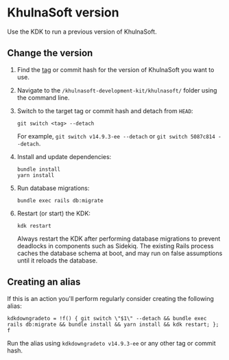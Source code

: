 # KhulnaSoft version

Use the KDK to run a previous version of KhulnaSoft.

## Change the version

1. Find the [tag](https://khulnasoft.com/khulnasoft-org/khulnasoft/-/tags) or commit hash for the version of KhulnaSoft you want to use.
1. Navigate to the `/khulnasoft-development-kit/khulnasoft/` folder using the command line.
1. Switch to the target tag or commit hash and detach from `HEAD`:

   ```shell
   git switch <tag> --detach
   ```

    For example, `git switch v14.9.3-ee --detach` or `git switch 5087c814 --detach`.

1. Install and update dependencies:

   ```shell
   bundle install
   yarn install
   ```

1. Run database migrations:

   ```shell
   bundle exec rails db:migrate
   ```

1. Restart (or start) the KDK:

   ```shell
   kdk restart
   ```

   Always restart the KDK after performing database migrations to prevent deadlocks in components such as Sidekiq. The existing Rails process caches the
   database schema at boot, and may run on false assumptions until it reloads the database.

## Creating an alias

If this is an action you'll perform regularly consider creating the following alias:

```shell
kdkdowngradeto = !f() { git switch \"$1\" --detach && bundle exec rails db:migrate && bundle install && yarn install && kdk restart; }; f
```

Run the alias using `kdkdowngradeto v14.9.3-ee` or any other tag or commit hash.
